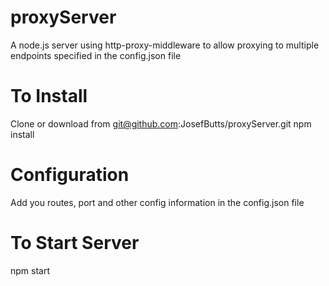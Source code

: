 # proxyServer
A node.js server using http-proxy-middleware to allow proxying to multiple endpoints
specified in the config.json file

# To Install
Clone or download from git@github.com:JosefButts/proxyServer.git
npm install

# Configuration
Add you routes, port and other config information in the config.json file

# To Start Server
npm start
